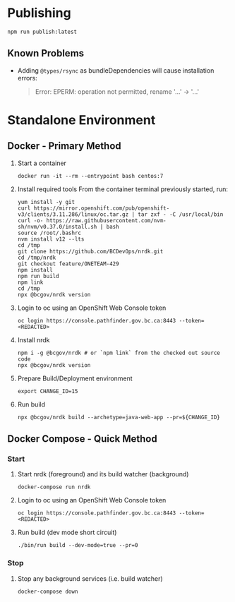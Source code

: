 # Publishing

```
npm run publish:latest
```

## Known Problems

- Adding `@types/rsync` as bundleDependencies will cause installation errors:
  > Error: EPERM: operation not permitted, rename '...' -> '...'

# Standalone Environment

## Docker - Primary Method

1. Start a container

   ```
   docker run -it --rm --entrypoint bash centos:7
   ```

2. Install required tools
   From the container terminal previously started, run:

   ```
   yum install -y git
   curl https://mirror.openshift.com/pub/openshift-v3/clients/3.11.286/linux/oc.tar.gz | tar zxf - -C /usr/local/bin
   curl -o- https://raw.githubusercontent.com/nvm-sh/nvm/v0.37.0/install.sh | bash
   source /root/.bashrc
   nvm install v12 --lts
   cd /tmp
   git clone https://github.com/BCDevOps/nrdk.git
   cd /tmp/nrdk
   git checkout feature/ONETEAM-429
   npm install
   npm run build
   npm link
   cd /tmp
   npx @bcgov/nrdk version
   ```

3. Login to oc using an OpenShift Web Console token

   ```
   oc login https://console.pathfinder.gov.bc.ca:8443 --token=<REDACTED>
   ```

4. Install nrdk

   ```
   npm i -g @bcgov/nrdk # or `npm link` from the checked out source code
   npx @bcgov/nrdk version
   ```

5. Prepare Build/Deployment environment

   ```
   export CHANGE_ID=15
   ```

6. Run build

   ```
   npx @bcgov/nrdk build --archetype=java-web-app --pr=${CHANGE_ID}
   ```

## Docker Compose - Quick Method

### Start

1. Start nrdk (foreground) and its build watcher (background)

   ```
   docker-compose run nrdk
   ```

2. Login to oc using an OpenShift Web Console token

   ```
   oc login https://console.pathfinder.gov.bc.ca:8443 --token=<REDACTED>
   ```

3. Run build (dev mode short circuit)

   ```
   ./bin/run build --dev-mode=true --pr=0
   ```

### Stop

1. Stop any background services (i.e. build watcher)

   ```
   docker-compose down
   ```
